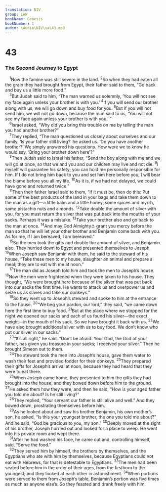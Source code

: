 ```yaml
---
translation: NIV
group: LAW
bookName: Genesis 
bookNumber: 1
audio: \Audio\NIV\sa\43.mp3
---
```


<div class="title"><h1>43</h1><h3>The Second Journey to Egypt </h3></div>
<span class="verse sa_43_1"> <sup>1</sup>Now the famine was still severe in the land. </span>
<span class="verse sa_43_2"><sup>2</sup>So when they had eaten all the grain they had brought from Egypt, their father said to them, “Go back and buy us a little more food.” <br/></span>
<span class="verse sa_43_3"> <sup>3</sup>But Judah said to him, “The man warned us solemnly, ‘You will not see my face again unless your brother is with you.’ </span>
<span class="verse sa_43_4"><sup>4</sup>If you will send our brother along with us, we will go down and buy food for you. </span>
<span class="verse sa_43_5"><sup>5</sup>But if you will not send him, we will not go down, because the man said to us, ‘You will not see my face again unless your brother is with you.’ ” <br/></span>
<span class="verse sa_43_6"> <sup>6</sup>Israel asked, “Why did you bring this trouble on me by telling the man you had another brother?” <br/></span>
<span class="verse sa_43_7"> <sup>7</sup>They replied, “The man questioned us closely about ourselves and our family. ‘Is your father still living?’ he asked us. ‘Do you have another brother?’ We simply answered his questions. How were we to know he would say, ‘Bring your brother down here’?” <br/></span>
<span class="verse sa_43_8"> <sup>8</sup>Then Judah said to Israel his father, “Send the boy along with me and we will go at once, so that we and you and our children may live and not die. </span>
<span class="verse sa_43_9"><sup>9</sup>I myself will guarantee his safety; you can hold me personally responsible for him. If I do not bring him back to you and set him here before you, I will bear the blame before you all my life. </span>
<span class="verse sa_43_10"><sup>10</sup>As it is, if we had not delayed, we could have gone and returned twice.” <br/></span>
<span class="verse sa_43_11"> <sup>11</sup>Then their father Israel said to them, “If it must be, then do this: Put some of the best products of the land in your bags and take them down to the man as a gift—a little balm and a little honey, some spices and myrrh, some pistachio nuts and almonds. </span>
<span class="verse sa_43_12"><sup>12</sup>Take double the amount of silver with you, for you must return the silver that was put back into the mouths of your sacks. Perhaps it was a mistake. </span>
<span class="verse sa_43_13"><sup>13</sup>Take your brother also and go back to the man at once. </span>
<span class="verse sa_43_14"><sup>14</sup>And may God Almighty<a data-toggle="tooltip" data-placement="bottom" title="Hebrew El-Shaddai">⚓</a> grant you mercy before the man so that he will let your other brother and Benjamin come back with you. As for me, if I am bereaved, I am bereaved.” <br/></span>
<span class="verse sa_43_15"> <sup>15</sup>So the men took the gifts and double the amount of silver, and Benjamin also. They hurried down to Egypt and presented themselves to Joseph. </span>
<span class="verse sa_43_16"><sup>16</sup>When Joseph saw Benjamin with them, he said to the steward of his house, “Take these men to my house, slaughter an animal and prepare a meal; they are to eat with me at noon.” <br/></span>
<span class="verse sa_43_17"> <sup>17</sup>The man did as Joseph told him and took the men to Joseph’s house. </span>
<span class="verse sa_43_18"><sup>18</sup>Now the men were frightened when they were taken to his house. They thought, “We were brought here because of the silver that was put back into our sacks the first time. He wants to attack us and overpower us and seize us as slaves and take our donkeys.” <br/></span>
<span class="verse sa_43_19"> <sup>19</sup>So they went up to Joseph’s steward and spoke to him at the entrance to the house. </span>
<span class="verse sa_43_20"><sup>20</sup>“We beg your pardon, our lord,” they said, “we came down here the first time to buy food. </span>
<span class="verse sa_43_21"><sup>21</sup>But at the place where we stopped for the night we opened our sacks and each of us found his silver—the exact weight—in the mouth of his sack. So we have brought it back with us. </span>
<span class="verse sa_43_22"><sup>22</sup>We have also brought additional silver with us to buy food. We don’t know who put our silver in our sacks.” <br/></span>
<span class="verse sa_43_23"> <sup>23</sup>“It’s all right,” he said. “Don’t be afraid. Your God, the God of your father, has given you treasure in your sacks; I received your silver.” Then he brought Simeon out to them. <br/></span>
<span class="verse sa_43_24"> <sup>24</sup>The steward took the men into Joseph’s house, gave them water to wash their feet and provided fodder for their donkeys. </span>
<span class="verse sa_43_25"><sup>25</sup>They prepared their gifts for Joseph’s arrival at noon, because they had heard that they were to eat there. <br/></span>
<span class="verse sa_43_26"> <sup>26</sup>When Joseph came home, they presented to him the gifts they had brought into the house, and they bowed down before him to the ground. </span>
<span class="verse sa_43_27"><sup>27</sup>He asked them how they were, and then he said, “How is your aged father you told me about? Is he still living?” <br/></span>
<span class="verse sa_43_28"> <sup>28</sup>They replied, “Your servant our father is still alive and well.” And they bowed down, prostrating themselves before him. <br/></span>
<span class="verse sa_43_29"> <sup>29</sup>As he looked about and saw his brother Benjamin, his own mother’s son, he asked, “Is this your youngest brother, the one you told me about?” And he said, “God be gracious to you, my son.” </span>
<span class="verse sa_43_30"><sup>30</sup>Deeply moved at the sight of his brother, Joseph hurried out and looked for a place to weep. He went into his private room and wept there. <br/></span>
<span class="verse sa_43_31"> <sup>31</sup>After he had washed his face, he came out and, controlling himself, said, “Serve the food.” <br/></span>
<span class="verse sa_43_32"> <sup>32</sup>They served him by himself, the brothers by themselves, and the Egyptians who ate with him by themselves, because Egyptians could not eat with Hebrews, for that is detestable to Egyptians. </span>
<span class="verse sa_43_33"><sup>33</sup>The men had been seated before him in the order of their ages, from the firstborn to the youngest; and they looked at each other in astonishment. </span>
<span class="verse sa_43_34"><sup>34</sup>When portions were served to them from Joseph’s table, Benjamin’s portion was five times as much as anyone else’s. So they feasted and drank freely with him. <br/></span>
